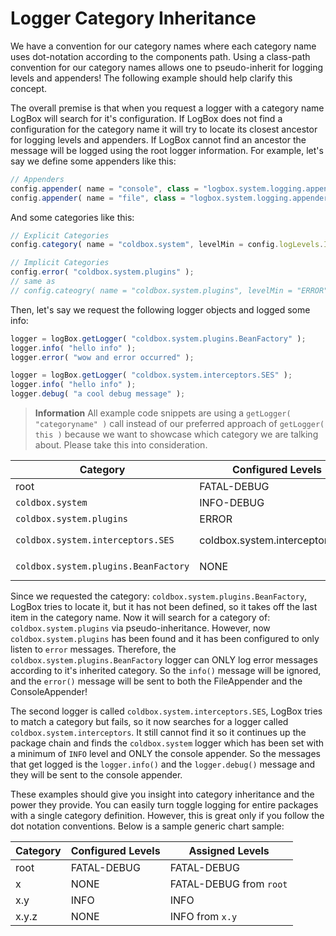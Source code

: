 # Logger Category Inheritance

We have a convention for our category names where each category name uses dot-notation according to the components path. Using a class-path convention for our category names allows one to pseudo-inherit for logging levels and appenders! The following example should help clarify this concept.

The overall premise is that when you request a logger with a category name LogBox will search for it's configuration. If LogBox does not find a configuration for the category name it will try to locate its closest ancestor for logging levels and appenders. If LogBox cannot find an ancestor the message will be logged using the root logger information. For example, let's say we define some appenders like this:

```javascript
// Appenders
config.appender( name = "console", class = "logbox.system.logging.appenders.ConsoleAppender" );
config.appender( name = "file", class = "logbox.system.logging.appenders.FileAppender", properties = { filePath = "/logs" } )
```

And some categories like this:

```javascript
// Explicit Categories
config.category( name = "coldbox.system", levelMin = config.logLevels.INFO, appenders = "console" );

// Implicit Categories
config.error( "coldbox.system.plugins" );
// same as
// config.cateogry( name = "coldbox.system.plugins", levelMin = "ERROR", levelMax = "ERROR", appenders = "*" );
```

Then, let's say we request the following logger objects and logged some info:

```javascript
logger = logBox.getLogger( "coldbox.system.plugins.BeanFactory" );
logger.info( "hello info" );
logger.error( "wow and error occurred" );

logger = logBox.getLogger( "coldbox.system.interceptors.SES" );
logger.info( "hello info" );
logger.debug( "a cool debug message" );
```

> <b> Information</b> All example code snippets are using a `getLogger( "categoryname" )` call instead of our preferred approach of `getLogger( this )` because we want to showcase which category we are talking about. Please take this into consideration.

|Category|Configured Levels|Assigned Levels|Appenders|
|--|--|--|--|
|root |FATAL-DEBUG |FATAL-DEBUG |console,file|
|`coldbox.system `|INFO-DEBUG |INFO-DEBUG |console |
|`coldbox.system.plugins `|ERROR |ERROR|*|
|`coldbox.system.interceptors.SES `|coldbox.system.interceptors.SES |INFO-DEBUG from `coldbox.system` |console from `coldbox.system `|
|`coldbox.system.plugins.BeanFactory `|NONE|ERROR from `coldbox.system.plugins` |*|

Since we requested the category: `coldbox.system.plugins.BeanFactory`, LogBox tries to locate it, but it has not been defined, so it takes off the last item in the category name. Now it will search for a category of: `coldbox.system.plugins` via pseudo-inheritance. However, now `coldbox.system.plugins` has been found and it has been configured to only listen to `error` messages. Therefore, the `coldbox.system.plugins.BeanFactory` logger can ONLY log error messages according to it's inherited category. So the `info()` message will be ignored, and the `error()` message will be sent to both the FileAppender and the ConsoleAppender!

The second logger is called `coldbox.system.interceptors.SES`, LogBox tries to match a category but fails, so it now searches for a logger called `coldbox.system.interceptors`. It still cannot find it so it continues up the package chain and finds the `coldbox.system` logger which has been set with a minimum of `INFO` level and ONLY the console appender. So the messages that get logged is the `logger.info()` and the `logger.debug()` message and they will be sent to the console appender.

These examples should give you insight into category inheritance and the power they provide. You can easily turn toggle logging for entire packages with a single category definition. However, this is great only if you follow the dot notation conventions. Below is a sample generic chart sample:

|Category|Configured Levels|Assigned Levels|
|--|--|--|
|root|FATAL-DEBUG |FATAL-DEBUG|
|x |NONE |FATAL-DEBUG from `root`|
|x.y |INFO |INFO |
|x.y.z |NONE |INFO from `x.y`|




